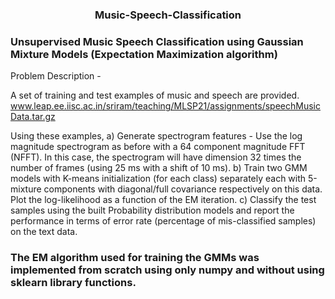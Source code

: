 <p align="center">
  <h3 align="center">Music-Speech-Classification</h3>
</p>

### Unsupervised Music Speech Classification using Gaussian Mixture Models (Expectation Maximization algorithm)

Problem Description -

A set of training and test examples of music and speech are provided.
www.leap.ee.iisc.ac.in/sriram/teaching/MLSP21/assignments/speechMusicData.tar.gz

Using these examples,
  a) Generate spectrogram features - Use the log magnitude spectrogram as before with a 64 component magnitude FFT (NFFT). In this case, the spectrogram will have
dimension 32 times the number of frames (using 25 ms with a shift of 10 ms).
  b) Train two GMM models with K-means initialization (for each class) separately each with 5-mixture components with diagonal/full covariance respectively on this data. Plot the log-likelihood as a function of the EM iteration.
  c) Classify the test samples using the built Probability distribution models and report the performance in terms of error rate (percentage of mis-classified samples) on the text data.

### The EM algorithm used for training the GMMs was implemented from scratch using only numpy and without using sklearn library functions.
